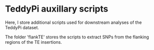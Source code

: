 # TeddyPi auxillary scripts

Here, I store additional scripts used for downstream analyses of the TeddyPi dataset.

The folder 'flankTE' stores the scripts to extract SNPs from the flanking regions of the TE insertions. 
